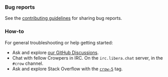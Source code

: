 ### Bug reports

See the [contributing guidelines](CONTRIBUTING.md) for sharing bug reports.

### How-to

For general troubleshooting or help getting started:

- Ask and explore [our GitHub Discussions](https://github.com/ecossistemadev/crow/discussions).
- Chat with fellow Crowpers in IRC. On the `irc.libera.chat` server, in the `#crow` channel.
- Ask and explore Stack Overflow with the [`crow-5`](https://stackoverflow.com/questions/tagged/crow-5) tag.
